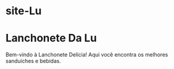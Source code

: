 # site-Lu

# Lanchonete Da Lu

Bem-vindo à Lanchonete Delícia! Aqui você encontra os melhores sanduíches e bebidas.

